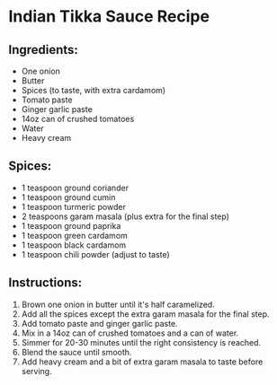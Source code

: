 # Indian Tikka Sauce Recipe

## Ingredients:
- One onion
- Butter
- Spices (to taste, with extra cardamom)
- Tomato paste
- Ginger garlic paste
- 14oz can of crushed tomatoes
- Water
- Heavy cream

## Spices:
- 1 teaspoon ground coriander
- 1 teaspoon ground cumin
- 1 teaspoon turmeric powder
- 2 teaspoons garam masala (plus extra for the final step)
- 1 teaspoon ground paprika
- 1 teaspoon green cardamom
- 1 teaspoon black cardamom
- 1 teaspoon chili powder (adjust to taste)

## Instructions:
1. Brown one onion in butter until it's half caramelized.
2. Add all the spices except the extra garam masala for the final step.
3. Add tomato paste and ginger garlic paste.
4. Mix in a 14oz can of crushed tomatoes and a can of water.
5. Simmer for 20-30 minutes until the right consistency is reached.
6. Blend the sauce until smooth.
7. Add heavy cream and a bit of extra garam masala to taste before serving.
